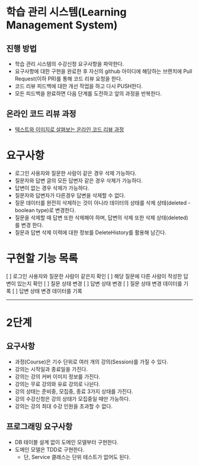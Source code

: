 # 학습 관리 시스템(Learning Management System)
## 진행 방법
* 학습 관리 시스템의 수강신청 요구사항을 파악한다.
* 요구사항에 대한 구현을 완료한 후 자신의 github 아이디에 해당하는 브랜치에 Pull Request(이하 PR)를 통해 코드 리뷰 요청을 한다.
* 코드 리뷰 피드백에 대한 개선 작업을 하고 다시 PUSH한다.
* 모든 피드백을 완료하면 다음 단계를 도전하고 앞의 과정을 반복한다.

## 온라인 코드 리뷰 과정
* [텍스트와 이미지로 살펴보는 온라인 코드 리뷰 과정](https://github.com/next-step/nextstep-docs/tree/master/codereview)


# 요구사항
- 로그인 사용자와 질문한 사람이 같은 경우 삭제 가능하다.
- 질문자와 답변 글의 모든 답변자 같은 경우 삭제가 가능하다.
- 답변이 없는 경우 삭제가 가능하다.
- 질문자와 답변자가 다른경우 답변을 삭제할 수 없다.
- 질문 데이터를 완전히 삭제하는 것이 아니라 데이터의 상태를 삭제 상태(deleted - boolean type)로 변경한다.
- 질문을 삭제할 때 답변 또한 삭제해야 하며, 답변의 삭제 또한 삭제 상태(deleted)를 변경 한다. 
- 질문과 답변 삭제 이력에 대한 정보를 DeleteHistory를 활용해 남긴다.


# 구현할 기능 목록
[ ] 로그인 사용자와 질문한 사람이 같은지 확인
[ ] 해당 질문에 다른 사람이 작성한 답변이 있는지 확인
[ ] 질문 상태 변경
[ ] 답변 상태 변경
[ ] 질문 상태 변경 데이터를 기록
[ ] 답변 상태 변경 데이터를 기록

---
# 2단계
## 요구사항
- 과정(Course)은 기수 단위로 여러 개의 강의(Session)를 가질 수 있다. 
- 강의는 시작일과 종료일을 가진다. 
- 강의는 강의 커버 이미지 정보를 가진다. 
- 강의는 무료 강의와 유료 강의로 나뉜다. 
- 강의 상태는 준비중, 모집중, 종료 3가지 상태를 가진다. 
- 강의 수강신청은 강의 상태가 모집중일 때만 가능하다. 
- 강의는 강의 최대 수강 인원을 초과할 수 없다.

## 프로그래밍 요구사항
- DB 테이블 설계 없이 도메인 모델부터 구현한다. 
- 도메인 모델은 TDD로 구현한다. 
  - 단, Service 클래스는 단위 테스트가 없어도 된다.

